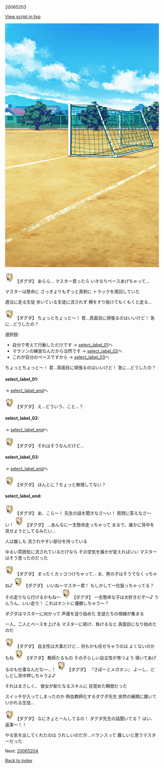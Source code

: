 20065203

[View script in lisp](../scripts/20065203.txt)

![Schoolyard_daytime.png](../images/backgrounds/Schoolyard_daytime.png)

<img src="../images/units/200651.png" alt="200651.png" height="34"/>
【ダグダ】
あらら…
マスター君ったら
いきなりペースあげちゃって…

マスターは懸命に
さっきよりもずっと真剣に
トラックを周回していた

適当に走る生徒
歩いている生徒に流されず
横をすり抜けてもくもくと走る…

<img src="../images/units/200651.png" alt="200651.png" height="34"/>
【ダグダ】
ちょっとちょっと～！
君…真面目に頑張るのはいいけど！
急に…どうしたの？

選択肢:
- 自分で考えて行動しただけです → [select_label_01](#select_label_01)へ
- マラソンの練習なんだから当然です → [select_label_02](#select_label_02)へ
- これが自分のペースですから → [select_label_03](#select_label_03)へ

ちょっとちょっと～！
君…真面目に頑張るのはいいけど！
急に…どうしたの？

#### select_label_01:
 → [select_label_end](#select_label_end)へ

<img src="../images/units/200651.png" alt="200651.png" height="34"/>
【ダグダ】
え…どういう、こと…？

#### select_label_02:
 → [select_label_end](#select_label_end)へ

<img src="../images/units/200651.png" alt="200651.png" height="34"/>
【ダグダ】
それはそうなんだけど…

#### select_label_03:
 → [select_label_end](#select_label_end)へ

<img src="../images/units/200651.png" alt="200651.png" height="34"/>
【ダグダ】
ほんとに？ちょっと無理してない？

#### select_label_end:

<img src="../images/units/200651.png" alt="200651.png" height="34"/>
【ダグダ】
あ、こら～！
先生の話を聞きなさ～い！
質問に答えなさ～い！

<img src="../images/units/200651.png" alt="200651.png" height="34"/>
【ダグダ】
…あんなに一生懸命走っちゃって
まるで、誰かに背中を
見せようとしてるみたい…

人は誰しも
流されやすい部分を持っている

ゆるい雰囲気に流されているだけなら
その空気を誰かが変えればいい
マスターはそう思ったのだった

<img src="../images/units/200651.png" alt="200651.png" height="34"/>
【ダグダ】
まったくカッコつけちゃって…
ま、男の子はそうでなくっちゃね♪

<img src="../images/units/200651.png" alt="200651.png" height="34"/>
【ダグダ】
いいね～マスター君！
もしかして一位狙っちゃってる？
その走りなら行けるかもね～

<img src="../images/units/200651.png" alt="200651.png" height="34"/>
【ダグダ】
一生懸命な子は大好きだぞ～♪
うんうん、いい走り！
これはホントに優勝しちゃう～？

ダグダはマスターに向かって
声援を送り始めた
生徒たちの視線が集まる

一人、二人とペースを上げる
マスターに続け、負けるなと
真面目になり始めたのだ

<img src="../images/units/200651.png" alt="200651.png" height="34"/>
【ダグダ】
自主性は大事だけど…
何もかも任せちゃうのは
よくないのかもね

<img src="../images/units/200651.png" alt="200651.png" height="34"/>
【ダグダ】
教師たるもの
その子らしい自主性が育つよう
導いてあげるのも仕事なんだな～…！

<img src="../images/units/200651.png" alt="200651.png" height="34"/>
【ダグダ】
『さぽーとメガホン』
よ～し、どしどし背中押しちゃうよ♪

それはまさしく、
彼女が新たなるスキルに
目覚めた瞬間だった

スイッチが入ってしまったのか
熱血教師化するダグダ先生
突然の展開に置いていかれる生徒…

<img src="../images/units/200651.png" alt="200651.png" height="34"/>
【ダグダ】
なにきょとーんしてるの！
ダグダ先生の話聞いてる？
はい、返事～！！

やる気を出してくれたのは
うれしいのだが…バランスって
難しいと思うマスターだった


Next: [20065204](20065204.md)

[Back to index](index.md)
